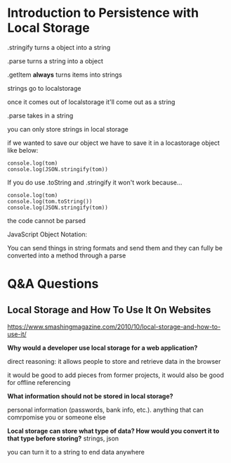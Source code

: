 # Introduction to Persistence with Local Storage

.stringify turns a object into a string

.parse turns a string into a object



.getItem **always** turns items into strings 

strings go to localstorage

once it comes out of localstorage it'll come out as a string

.parse takes in a string

you can only store strings in local storage

if we wanted to save our object we have to save it in a locastorage object like below:

```
console.log(tom)
console.log(JSON.stringify(tom))
```


If you do use .toString and .stringify it won't work because...
```
console.log(tom)
console.log(tom.toString())
console.log(JSON.stringify(tom))
```
the code cannot be parsed 

JavaScript Object Notation: 

You can send things in string formats and send them and they can fully be converted into a method through a parse


# Q&A Questions

## Local Storage and How To Use It On Websites
<https://www.smashingmagazine.com/2010/10/local-storage-and-how-to-use-it/>

**Why would a developer use local storage for a web application?**

direct reasoning: it allows people to store and retrieve data in the browser

it would be good to add pieces from former projects, it would also be good for offline referencing

**What information should not be stored in local storage?**

personal information (passwords, bank info, etc.). anything that can comrpomise you or someone else

**Local storage can store what type of data? How would you convert it to that type before storing?**
strings, json 

you can turn it to a string to end data anywhere